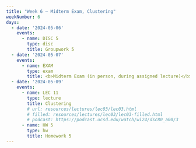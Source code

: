 ```yaml
---
title: "Week 6 – Midterm Exam, Clustering"
weekNumber: 6
days:
  - date: '2024-05-06'
    events:
      - name: DISC 5
        type: disc
        title: Groupwork 5
  - date: '2024-05-07'
    events:
      - name: EXAM
        type: exam
        title: <b>Midterm Exam (in person, during assigned lecture)</b>
  - date: '2024-05-09'
    events:
      - name: LEC 11
        type: lecture
        title: Clustering
        # url: resources/lectures/lec03/lec03.html
        # filled: resources/lectures/lec03/lec03-filled.html
        # podcast: https://podcast.ucsd.edu/watch/wi24/dsc80_a00/3
      - name: HW 5
        type: hw
        title: Homework 5
---
```

